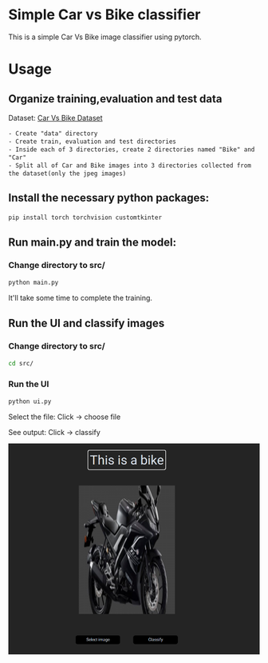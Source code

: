 # Simple Car vs Bike classifier

This is a simple Car Vs Bike image classifier using pytorch.


# Usage

## Organize training,evaluation and test data
Dataset:
[Car Vs Bike  Dataset](https://www.kaggle.com/datasets/utkarshsaxenadn/car-vs-bike-classification-dataset)

    - Create "data" directory
    - Create train, evaluation and test directories
    - Inside each of 3 directories, create 2 directories named "Bike" and "Car"
    - Split all of Car and Bike images into 3 directories collected from the dataset(only the jpeg images)

## Install the necessary python packages:

```bash
pip install torch torchvision customtkinter
```

## Run main.py and train the model:
### Change directory to src/

```python
python main.py
```
It'll take some time to complete the training.

## Run the UI and classify images
### Change directory to src/
```bash
cd src/
```
### Run the UI
```python
python ui.py
```
Select the file:
Click -> choose file 

See output:
Click -> classify


![](media/output.png)
